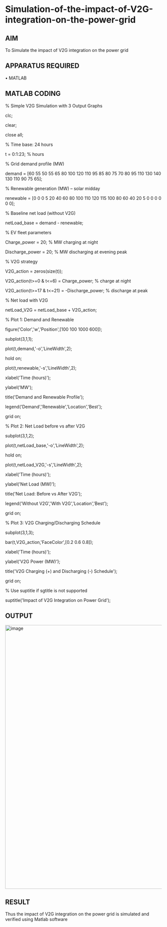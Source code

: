 # Simulation-of-the-impact-of-V2G-integration-on-the-power-grid

## AIM
To Simulate the impact of V2G integration on the power grid

## APPARATUS REQUIRED
•	MATLAB

## MATLAB CODING

% Simple V2G Simulation with 3 Output Graphs

clc; 

clear;

close all;


% Time base: 24 hours

t = 0:1:23; % hours

% Grid demand profile (MW)

demand = [60 55 50 55 65 80 100 120 110 95 85 80 75 70 80 95 110 130 140 130 110 90 75 65];

% Renewable generation (MW) – solar midday

renewable = [0 0 0 5 20 40 60 80 100 110 120 115 100 80 60 40 20 5 0 0 0 0 0 0];

% Baseline net load (without V2G)

netLoad_base = demand - renewable;

% EV fleet parameters

Charge_power = 20; % MW charging at night

Discharge_power = 20; % MW discharging at evening peak

% V2G strategy

V2G_action = zeros(size(t));

V2G_action(t>=0 & t<=6) = Charge_power; % charge at night

V2G_action(t>=17 & t<=21) = -Discharge_power; % discharge at peak

% Net load with V2G

netLoad_V2G = netLoad_base + V2G_action;

% Plot 1: Demand and Renewable

figure('Color','w','Position',[100 100 1000 600]);

subplot(3,1,1);

plot(t,demand,'-o','LineWidth',2);

hold on;

plot(t,renewable,'-s','LineWidth',2);

xlabel('Time (hours)');

ylabel('MW');

title('Demand and Renewable Profile');

legend('Demand','Renewable','Location','Best');

grid on;

% Plot 2: Net Load before vs after V2G

subplot(3,1,2);

plot(t,netLoad_base,'-o','LineWidth',2);

hold on;

plot(t,netLoad_V2G,'-s','LineWidth',2);

xlabel('Time (hours)');

ylabel('Net Load (MW)');

title('Net Load: Before vs After V2G');

legend('Without V2G','With V2G','Location','Best');

grid on;

% Plot 3: V2G Charging/Discharging Schedule

subplot(3,1,3);

bar(t,V2G_action,'FaceColor',[0.2 0.6 0.8]);

xlabel('Time (hours)');

ylabel('V2G Power (MW)');

title('V2G Charging (+) and Discharging (-) Schedule');

grid on;

% Use suptitle if sgtitle is not supported

suptitle('Impact of V2G Integration on Power Grid');


## OUTPUT

<img width="1246" height="845" alt="image" src="https://github.com/user-attachments/assets/094ac984-af5f-4566-9eb3-b7ead610f43c" />


## RESULT

Thus the impact of V2G integration on the power grid is simulated and verified using Matlab software

